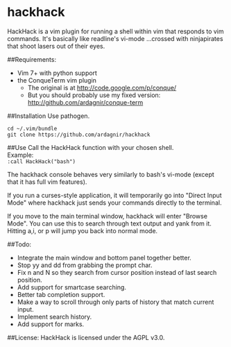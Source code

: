 hackhack
========

HackHack is a vim plugin for running a shell within vim that responds to vim commands. It's basically like readline's vi-mode ...crossed with ninjapirates that shoot lasers out of their eyes.

##Requirements:
- Vim 7+ with python support
- the ConqueTerm vim plugin
  - The original is at http://code.google.com/p/conque/
  - But you should probably use my fixed version: http://github.com/ardagnir/conque-term

##Installation
Use pathogen.

    cd ~/.vim/bundle
    git clone https://github.com/ardagnir/hackhack

##Use
Call the HackHack function with your chosen shell.<br/>
Example:<br/>
<code>:call HackHack("bash")</code>

The hackhack console behaves very similarly to bash's vi-mode (except that it has full vim features).

If you run a curses-style application, it will temporarily go into "Direct Input Mode" where hackhack just sends your commands directly to the terminal.

If you move to the main terminal window, hackhack will enter "Browse Mode". You can use this to search through text output and yank from it. Hitting a,i, or p will jump you back into normal mode.

##Todo:
- Integrate the main window and bottom panel together better.
- Stop yy and dd from grabbing the prompt char.
- Fix n and N so they search from cursor position instead of last search position.
- Add support for smartcase searching.
- Better tab completion support.
- Make a way to scroll through only parts of history that match current input.
- Implement search history.
- Add support for marks.

##License:
HackHack is licensed under the AGPL v3.0.
